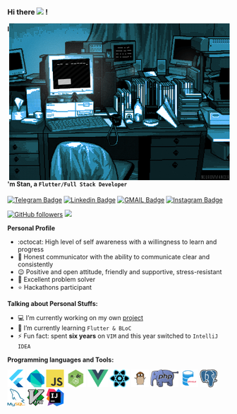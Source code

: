 ### Hi there <img src="https://media.giphy.com/media/hvRJCLFzcasrR4ia7z/giphy.gif" width="25px"> !
<img align="right" alt="GIF" src="https://github.com/Dsazz/Dsazz/blob/main/original.gif?raw=true"/>

#### I'm Stan, a `Flutter/Full Stack Developer`

[![Telegram Badge](https://img.shields.io/badge/-stanislav_stepanenko-blue?style=social&logo=Telegram&link=https://t.me/stanislav_stepanenko)](https://t.me/stanislav_stepanenko) 
[![Linkedin Badge](https://img.shields.io/badge/-Stanislav%20Stepanenko-blue?style=social&logo=Linkedin&logoColor=blue&link=https://www.linkedin.com/in/stanislav_stepanenko/)](https://www.linkedin.com/in/stanislav_stepanenko/) 
[![GMAIL Badge](https://img.shields.io/badge/dsazztazz@gmail.com-D14836?style=social&logo=gmail&link=mailto:dsazztazz@gmail.com)](mailto:dsazztazz@gmail.com)
[![Instagram Badge](https://img.shields.io/badge/-stanislav.stepanenko.93-blue?style=social&logo=Instagram&link=https://www.instagram.com/stanislav.stepanenko.93/)](https://www.instagram.com/stanislav.stepanenko.93/)

[![GitHub followers](https://img.shields.io/github/followers/Dsazz?label=Follow&style=social)](https://github.com/Dsazz/?tab=follow)
![](https://visitor-badge.glitch.me/badge?page_id=Dsazz)

**Personal Profile**

- :octocat: High level of self awareness with a willingness to learn and progress
- 💬 Honest communicator with the ability to communicate clear and consistently
- 😉 Positive and open attitude, friendly and supportive, stress-resistant
- 🐾 Excellent problem solver
- ⭐ Hackathons participant 

**Talking about Personal Stuffs:**

- 💻 I’m currently working on my own [project](https://github.com/Dsazz/flutter_playground)
- 🧠 I’m currently learning `Flutter & BLoC`
- ⚡ Fun fact: spent **six years** on `VIM` and this year switched to `IntelliJ IDEA`

**Programming languages and Tools:**

<code><img height="40" title="Flutter" alt="Flutter" src="https://github.com/Dsazz/Dsazz/blob/main/flutter.png?raw=true"></code>
<code><img height="40" title="Dart" alt="Dart" src="https://github.com/Dsazz/Dsazz/blob/main/dart.png?raw=true"></code>
<code><img height="40" title="JavaScript" alt="JavaScript" src="https://github.com/Dsazz/Dsazz/blob/main/java-script.png?raw=true"></code>
<code><img height="40" title="Node.js" alt="Node.js" src="https://github.com/Dsazz/Dsazz/blob/main/nodejs.png?raw=true"></code>
<code><img height="40" title="Vue.js" alt="Vue.js" src="https://github.com/Dsazz/Dsazz/blob/main/vue.png?raw=true"></code>
<code><img height="40" title="React.js" alt="React.js" src="https://github.com/Dsazz/Dsazz/blob/main/react.png?raw=true"></code>
<code><img height="40" title="GoLang" alt="GoLang" src="https://github.com/Dsazz/Dsazz/blob/main/golang.png?raw=true"></code>
<code><img height="40" title="PHP" alt="PHP" src="https://github.com/Dsazz/Dsazz/blob/main/php.png?raw=true"></code>
<code><img height="40" title="Oracle DB" alt="Oracle DB" src="https://github.com/Dsazz/Dsazz/blob/main/oracle.png?raw=true"></code>
<code><img height="40" title="PostgreSQL" alt="PostgreSQL" src="https://github.com/Dsazz/Dsazz/blob/main/postgres.png?raw=true"></code>
<code><img height="40" title="MySQL" alt="MySQL" src="https://github.com/Dsazz/Dsazz/blob/main/mysql.png?raw=true"></code>
<code><img height="40" title="VIM" alt="VIM" src="https://github.com/Dsazz/Dsazz/blob/main/vim.png?raw=true"></code>
<code><img height="40" title="IntelliJ" alt="IntelliJ" src="https://github.com/Dsazz/Dsazz/blob/main/intelliJ.png?raw=true"></code>
